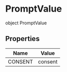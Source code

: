 # PromptValue


object PromptValue

## Properties

| Name | Value |
|---|---|
| CONSENT | consent |
